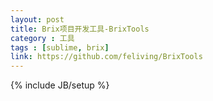```yaml
---
layout: post
title: Brix项目开发工具-BrixTools
category : 工具
tags : [sublime, brix]
link: https://github.com/feliving/BrixTools
---
```

{% include JB/setup %}

